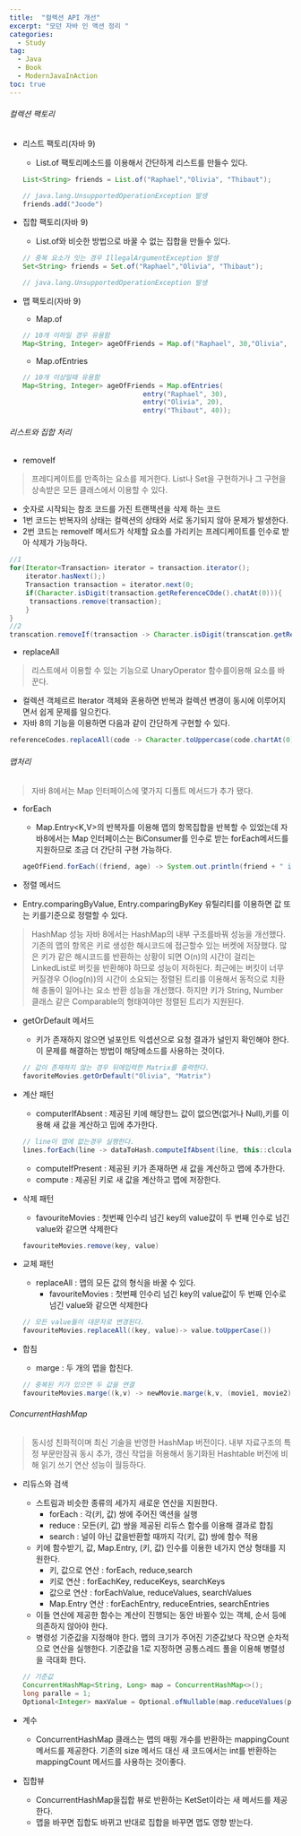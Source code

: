 ```yaml
---
title:  "컬렉션 API 개선"
excerpt: "모던 자바 인 액션 정리 "
categories:
  - Study
tag:
  - Java
  - Book
  - ModernJavaInAction
toc: true
---
```


###### 컬렉션 팩토리

- 리스트 팩토리(자바 9)
  - List.of 팩토리메소드를 이용해서 간단하게 리스트를 만들수 있다.
  
  ``` java
  List<String> friends = List.of("Raphael","Olivia", "Thibaut");
  
  // java.lang.UnsupportedOperationException 발생
  friends.add("Joode") 
  ```
- 집합 팩토리(자바 9)
  - List.of와 비슷한 방법으로 바꿀 수 없는 집합을 만들수 있다.
  
  ``` java
  // 중복 요소가 잇는 경우 IllegalArgumentException 발생
  Set<String> friends = Set.of("Raphael","Olivia", "Thibaut");
  
  // java.lang.UnsupportedOperationException 발생
  ```
- 맵 팩토리(자바 9)
  - Map.of
  
  ``` java
  // 10개 이하일 경우 유용함
  Map<String, Integer> ageOfFriends = Map.of("Raphael", 30,"Olivia", 20, "Thibaut", 40);
  ```
  - Map.ofEntries
  
  ``` java
  // 10개 이상일때 유용함
  Map<String, Integer> ageOfFriends = Map.ofEntries(
  								entry("Raphael", 30),
  								entry("Olivia", 20),
  								entry("Thibaut", 40));
  ```
 
###### 리스트와 집합 처리

- removeIf 
> 프레디케이트를 만족하는 요소를 제거한다. List나 Set을 구현하거나 그 구현을 상속받은 모든 클래스에서 이용할 수 있다.
  
  - 숫자로 시작되는 참조 코드를 가진 트랜잭션을 삭제 하는 코드
  - 1번 코드는 반복자의 상태는 컬렉션의 상태와 서로 동기되지 않아 문제가 발생한다.
  - 2번 코드는 removeIf 메서드가 삭제할 요소를 가리키는 프레디케이트를 인수로 받아 삭제가 가능하다.
  
   ``` java
   //1
   for(Iterator<Transaction> iterator = transaction.iterator();
       iterator.hasNext();)
       Transaction transaction = iterator.next(0;
       if(Character.isDigit(transaction.getReferenceCOde().chatAt(0))){
       	transactions.remove(transaction);
       }
   }
   //2
   transcation.removeIf(transaction -> Character.isDigit(transcation.getReferenceCode().chatAt(0)));
   ```
- replaceAll
> 리스트에서 이용할 수 있는 기능으로 UnaryOperator 함수를이용해 요소를 바꾼다.

- 컬렉션 객체르르 Iterator 객체와 혼용하면 반복과 컬렉션 변경이 동시에 이루어지면서 쉽게 문제를 일으킨다.
- 자바 8의 기능을 이용하면 다음과 같이 간단하게 구현할 수 있다.

``` java
referenceCodes.replaceAll(code -> Character.toUppercase(code.chartAt(0)) + code.substring(1));
```
###### 맵처리
> 자바 8에서는 Map 인터페이스에 몇가지 디폴트 메서드가 추가 됐다.

- forEach
  - Map.Entry<K,V>의 반복자를 이용해 맵의 항목집합을 반복할 수 있었는데 자바8에서는 Map 인터페이스는 BiConsumer를 인수로 받는 forEach메서드를 지원하므로 조금 더 간단히 구현 가능하다.
  
  ``` java
  ageOfFiend.forEach((friend, age) -> System.out.println(friend + " is" + age + " years old"));
  ```
- 정렬 메서드
 - Entry.comparingByValue, Entry.comparingByKey 유틸리티를 이용하면 값 또는 키를기준으로 정렬할 수 있다.
 
 >HashMap 성능
 > 자바 8에서는 HashMap의 내부 구조를바꿔 성능을 개선했다. 기존의 맵의 항목은 키로 생성한 해시코드에 접근할수 있는 버켓에 저장했다. 많은 키가 같은 해시코드를 반환하는 상황이 되면 O(n)의 시간이 걸리는 LinkedList로 버킷을 반환해야 하므로 성능이 저하된다. 최근에는 버킷이 너무 커질경우 O(log(n))의 시간이 소요되는 정렬된 트리를 이용해서 동적으로 치환해 충돌이 일어나는 요소 반환 성능을 개선했다. 하지만 키가 String, Number 클래스 같은 Comparable의 형태여야만 정렬된 트리가 지원된다.
 
- getOrDefault 메서드
  - 키가 존재하지 않으면 널포인트 익셉션으로 요청 결과가 널인지 확인해야 한다. 이 문제를 해결하는 방법이 해당메소드를 사용하는 것이다.
  
  ``` java
  // 값이 존재하지 않는 경우 뒤에입력한 Matrix를 출력한다.
  favoriteMovies.getOrDefault("Olivia", "Matrix")
  ```
 
- 계산 패턴
  - computerIfAbsent : 제공된 키에 해당한느 값이 없으면(없거나 Null),키를 이용해 새 값을 계산하고 밉에 추가한다.
  
  ``` java
  // line이 맵에 없는경우 실행한다.
  lines.forEach(line -> dataToHash.computeIfAbsent(line, this::clculateDigest));
  ```
  - computeIfPresent : 제공된 키가 존재하면 새 값을 계산하고 맵에 추가한다.
  - compute : 제공된 키로 새 값을 계산하고 맵에 저장한다. 
  
- 삭제 패턴
  - favouriteMovies : 첫번째 인수리 넘긴 key의 value값이  두 번째 인수로 넘긴 value와 같으면 삭제한다
  
  ``` java
  favouriteMovies.remove(key, value)
  ```
- 교체 패턴 
  - replaceAll : 맵의 모든 값의 형식을 바꿀 수 있다.
    - favouriteMovies : 첫번째 인수리 넘긴 key의 value값이  두 번째 인수로 넘긴 value와 같으면 삭제한다
    
  ``` java
  // 모든 value들이 대문자로 변경된다.
  favouriteMovies.replaceAll((key, value)-> value.toUpperCase())
  ```

- 합침
  - marge : 두 개의 맵을 합친다.
  
  ``` java
  // 중복된 키가 있으면 두 값을 연결
  favouriteMovies.marge((k,v) -> newMovie.marge(k,v, (movie1, movie2)- > movie1 + " & " + movvie2)); 
  ```
###### ConcurrentHashMap
> 동시성 친화적이며 최신 기술을 반영한 HashMap 버전이다. 내부 자료구조의 특정 부문만잠궈 동시 추가, 갱신 작업을 허용해서 동기화된 Hashtable 버전에 비해 읽기 쓰기 연산 성능이 월등하다.

- 리듀스와 검색
  - 스트림과 비슷한 종류의 세가지 새로운 연산을 지원한다.
    - forEach : 각(키, 값) 쌍에 주어진 액션을 실행
    - reduce : 모든(키, 값) 쌍을 제공된 리듀스 함수를 이용해 결과로 합침
    - search : 널이 아닌 값을반환할 때까지 각(키, 값) 쌍에 함수 적용
  - 키에 함수받기, 값, Map.Entry, (키, 값) 인수를 이용한 네가지 연상 형태를 지원한다.
    - 키, 값으로 연산 : forEach, reduce,search
    - 키로 연산 : forEachKey, reduceKeys, searchKeys
    - 값으로 연산 : forEachValue, reduceValues, searchValues
    - Map.Entry 연산 : forEachEntry, reduceEntries, searchEntries
  - 이들 연산에 제공한 함수는 계산이 진행되는 동안 바뀔수 있는 객체, 순서 등에 의존하지 않아야 한다.
  - 병령성 기준값을 지정해야 한다. 맵의 크기가 주어진 기준값보다 작으면 순차적으로 연산을 실행한다. 기준값을 1로 지정하면 공통스레드 풀을 이용해 병렬성을 극대화 한다.
  
  ``` java
  // 기준값
  ConcurrentHashMap<String, Long> map = ConcurrentHashMap<>();
  long paralle = 1;
  Optional<Integer> maxValue = Optional.ofNullable(map.reduceValues(paralle, Long::max))l;
  ```
- 계수
  - ConcurrentHashMap 클래스는 맵의 매핑 개수를 반환하는 mappingCount 메서드를 제공한다. 기존의 size 메서드  대신 새 코드에서는 int를 반환하는 mappingCount 메서드를 사용하는 것이좋다.
- 집합뷰
  - ConcurrentHashMap을집합 뷰로 반환하는 KetSet이라는 새 메서드를 제공한다.
  - 맵을 바꾸면 집합도 바뀌고 반대로 집합을 바꾸면 맵도 영향 받는다.
